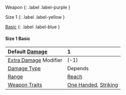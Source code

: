 Weapon
{: .label .label-purple }

Size 1
{: .label .label-yellow }

[Basic](Game/Designing-Weapons#Basic)
{: .label .label-blue }

#### Size 1 Basic

| Default [Damage](Core/Weapons#Damage)                     | 1                                                                                |
| :-------------------------------------------------------- | :------------------------------------------------------------------------------- |
| [Extra Damage](Game/Core/Attacks#Extra%20Damage) Modifier | (-1)                                                                             |
| [Damage Type](Core/Weapons#Damage%20Type)                 | Depends                                                                          |
| [Range](Core/Weapons#Range)                               | [Reach](Core/Movement#Reach)                                                     |
| [Weapon Traits](Core/Weapon-Traits)                       | [One Handed](Game/Core/Blocks/One-Handed), [Striking](Game/Core/Blocks/Striking) |
